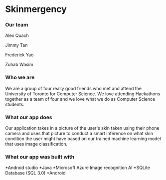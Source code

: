 # Skinmergency
### Our team
Alex Quach

Jimmy Tan

Frederick Yao

Zuhab Wasim
### Who we are
We are a group of four really good friends who met and attend the University of Toronto for Computer Science.  We love attending Hackathons together as a team of four and we love what we do as Computer Science students.
### What our app does
Our application takes in a picture of the user's skin taken using their phone camera and uses that picture to conduct a smart inference on what skin condition the user might have based on our trained machine learning model that uses image classification.
### What our app was built with
*Android studio
*Java
*Microsoft Azure Image recognition AI
*SQLite Database (SQL 3.0)
*Android
